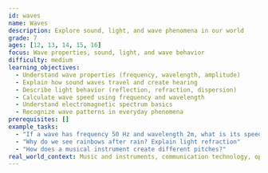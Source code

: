 ```yaml
---
id: waves
name: Waves
description: Explore sound, light, and wave phenomena in our world
grade: 7
ages: [12, 13, 14, 15, 16]
focus: Wave properties, sound, light, and wave behavior
difficulty: medium
learning_objectives:
  - Understand wave properties (frequency, wavelength, amplitude)
  - Explain how sound waves travel and create hearing
  - Describe light behavior (reflection, refraction, dispersion)
  - Calculate wave speed using frequency and wavelength
  - Understand electromagnetic spectrum basics
  - Recognize wave patterns in everyday phenomena
prerequisites: []
example_tasks:
  - "If a wave has frequency 50 Hz and wavelength 2m, what is its speed?"
  - "Why do we see rainbows after rain? Explain light refraction"
  - "How does a musical instrument create different pitches?"
real_world_context: Music and instruments, communication technology, optics, medical imaging
---
```

